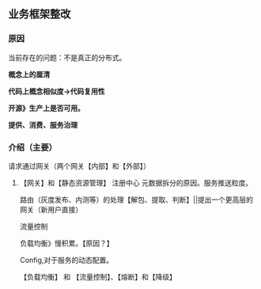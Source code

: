 ## 业务框架整改

### 原因

当前存在的问题：不是真正的分布式。

**概念上的厘清**

**代码上概念相似度->代码复用性**

**开源》生产上是否可用。**

**提供、消费、服务治理**

### 介绍（主要）

请求通过网关（两个网关【内部】和【外部】）

1. 【网关】和【静态资源管理】
    注册中心 元数据拆分的原因。服务推送粒度。

    路由（灰度发布、内测等）的处理【解包、提取、判断】||提出一个更高层的网关（新用户直接）

    流量控制

    负载均衡》慢积累。【原因？】

    Config,对于服务的动态配置。


    【负载均衡】 和 【流量控制】、【熔断】和【降级】

